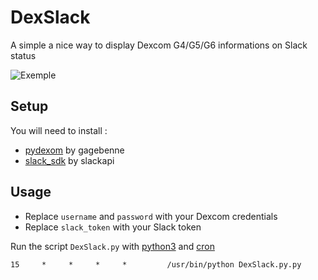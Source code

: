 # DexSlack
A simple a nice way to display Dexcom G4/G5/G6 informations on Slack status

![Exemple](https://i.imgur.com/p57N9CZ.png)

## Setup
You will need to install :

- [pydexom](https://github.com/gagebenne/pydexcom) by gagebenne
- [slack_sdk](https://github.com/slackapi/python-slack-sdk) by slackapi

## Usage
- Replace `username` and `password` with your Dexcom credentials
- Replace `slack_token` with your Slack token

Run the script `DexSlack.py` with [python3](https://www.python.org/) and [cron](https://en.wikipedia.org/wiki/Cron)

```
15     *     *     *     *         /usr/bin/python DexSlack.py.py
```
